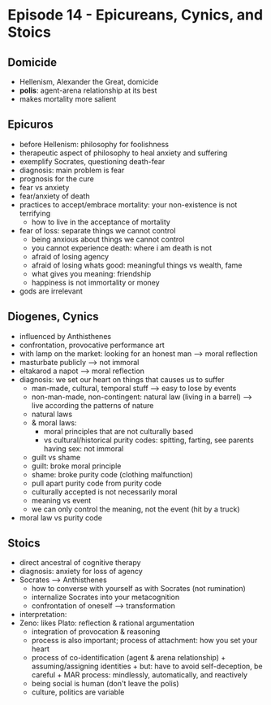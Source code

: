 # Episode 14 - Epicureans, Cynics, and Stoics

## Domicide

+ Hellenism, Alexander the Great, domicide
+ **polis**: agent-arena relationship at its best
+ makes mortality more salient

## Epicuros

+ before Hellenism: philosophy for foolishness
+ therapeutic aspect of philosophy to heal anxiety and suffering
+ exemplify Socrates, questioning death-fear
+ diagnosis: main problem is fear
+ prognosis for the cure
+ fear vs anxiety
+ fear/anxiety of death
+ practices to accept/embrace mortality: your non-existence is not terrifying
    + how to live in the acceptance of mortality
+ fear of loss: separate things we cannot control
    + being anxious about things we cannot control
    + you cannot experience death: where i am death is not
    + afraid of losing agency
    + afraid of losing whats good: meaningful things vs wealth, fame
    + what gives you meaning: friendship
    + happiness is not immortality or money
+ gods are irrelevant

## Diogenes, Cynics

+ influenced by Anthisthenes
+ confrontation, provocative performance art
+ with lamp on the market: looking for an honest man --> moral reflection
+ masturbate publicly --> not immoral
+ eltakarod a napot --> moral reflection
+ diagnosis: we set our heart on things that causes us to suffer
    + man-made, cultural, temporal stuff --> easy to lose by events
    + non-man-made, non-contingent: natural law (living in a barrel) --> live according the patterns of nature
    + natural laws
    + & moral laws:
         + moral principles that are not culturally based
         + vs cultural/historical purity codes: spitting, farting, see parents having sex: not immoral
    + guilt vs shame
    + guilt: broke moral principle
    + shame: broke purity code (clothing malfunction)
    + pull apart purity code from purity code
    + culturally accepted is not necessarily moral
    + meaning vs event
    + we can only control the meaning, not the event (hit by a truck)
+ moral law vs purity code

## Stoics

+ direct ancestral of cognitive therapy
+ diagnosis: anxiety for loss of agency
+ Socrates --> Anthisthenes
    + how to converse with yourself as with Socrates (not rumination)
    + internalize Socrates into your metacognition
    + confrontation of oneself --> transformation
+ interpretation:
+ Zeno: likes Plato: reflection & rational argumentation
    + integration of provocation & reasoning
    + process is also important; process of attachment: how you set your heart
    + process of co-identification (agent & arena relationship)
           + assuming/assigning identities
           + but: have to avoid self-deception, be careful
           + MAR process: mindlessly, automatically, and reactively
    + being social is human (don't leave the polis)
    + culture, politics are variable
